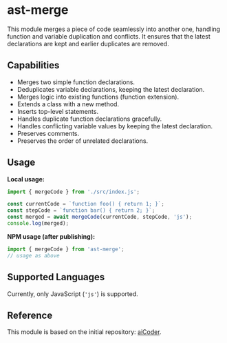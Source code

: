# ast-merge

This module merges a piece of code seamlessly into another one, handling function and variable duplication and conflicts. It ensures that the latest declarations are kept and earlier duplicates are removed.

## Capabilities

- Merges two simple function declarations.
- Deduplicates variable declarations, keeping the latest declaration.
- Merges logic into existing functions (function extension).
- Extends a class with a new method.
- Inserts top-level statements.
- Handles duplicate function declarations gracefully.
- Handles conflicting variable values by keeping the latest declaration.
- Preserves comments.
- Preserves the order of unrelated declarations.

## Usage

**Local usage:**
```javascript
import { mergeCode } from './src/index.js';

const currentCode = `function foo() { return 1; }`;
const stepCode = `function bar() { return 2; }`;
const merged = await mergeCode(currentCode, stepCode, 'js');
console.log(merged);
```

**NPM usage (after publishing):**
```javascript
import { mergeCode } from 'ast-merge';
// usage as above
```

## Supported Languages

Currently, only JavaScript (`'js'`) is supported.

## Reference

This module is based on the initial repository: [aiCoder](https://github.com/mmiscool/aiCoder).